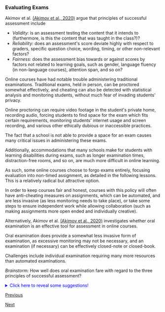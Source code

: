 ### Evaluating Exams

Akimov et al. [(Akimov et al., 2020)](https://srhe.tandfonline.com/doi/full/10.1080/02602938.2020.1730301) argue that principles of successful assessment include
* *Validity:* is an assessment testing the content that it intends to (furthermore, is this the content that was taught in the class?)?
* *Reliability:* does an assessment's score deviate highly with respect to graders, specific question choice, wording, timing, or other non-relevant factors?
* *Fairness:* does the assessment bias towards or against scores by factors not related to learning goals, such as gender, language fluency (in non-language courses), attention span, and so on?

Online courses have had notable trouble administering traditional examinations. Traditional exams, held in person, can be proctored somewhat effectively, and cheating can also be detected with statistical analysis and monitoring students, without much fear of invading students' privacy.

Online proctoring can require video footage in the student's private home, recording audio, forcing students to find space for the exam which fits certain requirements, monitoring students' internet usage and screen recording, and various other ethically dubious or inaccessible practices.

The fact that a school is not able to provide a space for an exam causes many critical issues in administering these exams.

Additionally, accommodations that many schools make for students with learning disabilities during exams, such as longer examination times, distraction-free rooms, and so on, are much more difficult in online learning.

As such, some online courses choose to forgo exams entirely, focusing evaluation into non-timed assignment, as detailed in the following lessons. This is a relatively radical but attractive option. 

In order to keep courses fair and honest, courses with this policy will often have anti-cheating measures on assignments, which can be automated, and are less invasive (as less monitoring needs to take place), or take some steps to ensure independent work while allowing collaboration (such as making assignments more open ended and individually creative).

Alternatively, Akimov et al. [(Akimov et al., 2020)](https://srhe.tandfonline.com/doi/full/10.1080/02602938.2020.1730301) investigates whether oral examination is an effective tool for assessment in online courses.

Oral examination does provide a somewhat less invasive form of examination, as excessive monitoring may not be necessary, and an examination (if necessary) can be effectively closed-note or closed-book.

Challenges include individual examination requiring many more resources than automated examinations.

*Brainstorm:* How well does oral examination fare with regard to the three principles of successful assessment?
<details><summary style="color:blue">Click here to reveal some suggestions!</summary>
<p>
Questions can be designed with similar goals to regular exam questions, allowing oral examinations to be valid. Oral examinations with heavy time pressure (as a regular conversation might have, or an examination where instructors need to individually examine many students) can be somewhat unreliable, if students are unable to undo some of their work during the examination
</p>
</details>


[Previous](overview.md)

[Next](assignments.md)